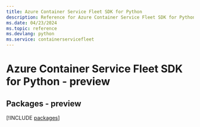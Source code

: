 ```yaml
---
title: Azure Container Service Fleet SDK for Python
description: Reference for Azure Container Service Fleet SDK for Python
ms.date: 04/23/2024
ms.topic: reference
ms.devlang: python
ms.service: containerservicefleet
---
```

# Azure Container Service Fleet SDK for Python - preview
## Packages - preview
[!INCLUDE [packages](container-service-fleet-index.md)]